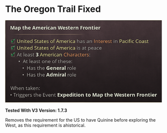 # The Oregon Trail Fixed

![Preview](thumbnail.png)

**Tested With V3 Version: 1.7.3**

Removes the requirement for the US to have Quinine before exploring the West, as this requirement is ahistorical.
